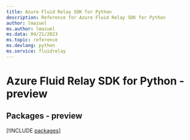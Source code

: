 ```yaml
---
title: Azure Fluid Relay SDK for Python
description: Reference for Azure Fluid Relay SDK for Python
author: lmazuel
ms.author: lmazuel
ms.data: 04/21/2023
ms.topic: reference
ms.devlang: python
ms.service: fluidrelay
---
```

# Azure Fluid Relay SDK for Python - preview
## Packages - preview
[!INCLUDE [packages](fluid-relay-index.md)]
